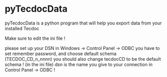 # pyTecdocData
pyTecdocData is a python program that will help you export data from your installed Tecdoc


Make sure to edit the ini file !

please set up your DSN in Windows -> Control Panel -> ODBC
you have to set remember password, and choose default schema (TECDOC_CD_n_nnnn)
you should also change tecdocCD to be the default schema ! (in the ini file)
dsn is the name you give to your connection in Control Panel -> ODBC !
